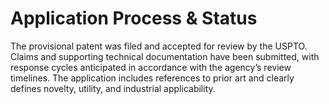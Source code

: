 # Application Process & Status

The provisional patent was filed and accepted for review by the USPTO. Claims and supporting technical documentation have been submitted, with response cycles anticipated in accordance with the agency’s review timelines. The application includes references to prior art and clearly defines novelty, utility, and industrial applicability.

